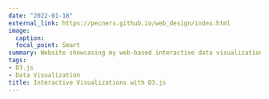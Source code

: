 ```yaml
---
date: "2022-01-18"
external_link: https://pecners.github.io/web_design/index.html
image:
  caption: 
  focal_point: Smart
summary: Website showcasing my web-based interactive data visualizations.
tags:
- D3.js
- Data Visualization
title: Interactive Visualizations with D3.js
---
```

